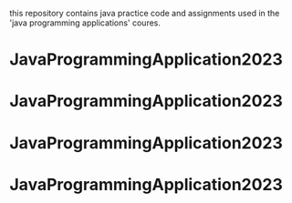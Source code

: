 this repository contains java practice code and assignments used in the 'java programming applications' coures.
# JavaProgrammingApplication2023
# JavaProgrammingApplication2023
# JavaProgrammingApplication2023
# JavaProgrammingApplication2023
